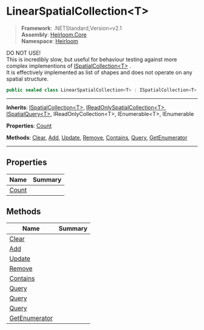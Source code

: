 # LinearSpatialCollection\<T>

> **Framework**: .NETStandard,Version=v2.1  
> **Assembly**: [Heirloom.Core][0]  
> **Namespace**: [Heirloom][0]  

DO NOT USE!   
 This is incredibly slow, but useful for behaviour testing against more complex implementions of [ISpatialCollection\<T>][1] .   
 It is effectively implemented as list of shapes and does not operate on any spatial structure.

```cs
public sealed class LinearSpatialCollection<T> : ISpatialCollection<T>, IReadOnlySpatialCollection<T>, ISpatialQuery<T>, IReadOnlyCollection<T>, IEnumerable<T>, IEnumerable
```

--------------------------------------------------------------------------------

**Inherits**: [ISpatialCollection\<T>][1], [IReadOnlySpatialCollection\<T>][2], [ISpatialQuery\<T>][3], IReadOnlyCollection\<T>, IEnumerable\<T>, IEnumerable

**Properties**: [Count][4]

**Methods**: [Clear][5], [Add][6], [Update][7], [Remove][8], [Contains][9], [Query][10], [GetEnumerator][11]

--------------------------------------------------------------------------------

## Properties

| Name       | Summary |
|------------|---------|
| [Count][4] |         |

## Methods

| Name                | Summary |
|---------------------|---------|
| [Clear][5]          |         |
| [Add][6]            |         |
| [Update][7]         |         |
| [Remove][8]         |         |
| [Contains][9]       |         |
| [Query][10]         |         |
| [Query][10]         |         |
| [Query][10]         |         |
| [GetEnumerator][11] |         |

[0]: ../Heirloom.Core.md
[1]: Heirloom.ISpatialCollection[T].md
[2]: Heirloom.IReadOnlySpatialCollection[T].md
[3]: Heirloom.ISpatialQuery[T].md
[4]: Heirloom.LinearSpatialCollection[T].Count.md
[5]: Heirloom.LinearSpatialCollection[T].Clear.md
[6]: Heirloom.LinearSpatialCollection[T].Add.md
[7]: Heirloom.LinearSpatialCollection[T].Update.md
[8]: Heirloom.LinearSpatialCollection[T].Remove.md
[9]: Heirloom.LinearSpatialCollection[T].Contains.md
[10]: Heirloom.LinearSpatialCollection[T].Query.md
[11]: Heirloom.LinearSpatialCollection[T].GetEnumerator.md
